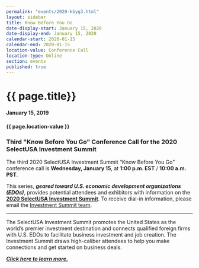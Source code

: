 ```yaml
---
permalink: "events/2020-kbyg3.html"
layout: sidebar
title: Know Before You Go
date-display-start: January 15, 2020
date-display-end: January 15, 2020
calendar-start: 2020-01-15
calendar-end: 2020-01-15
location-value: Conference Call
location-type: Online
section: events
published: true
---
```


# {{ page.title}}

#### January 15, 2019

#### {{ page.location-value }}

### Third "Know Before You Go" Conference Call for the 2020 SelectUSA Investment Summit

The third 2020 SelectUSA Investment Summit “Know Before You Go” conference call is **Wednesday, January 15**, at **1:00 p.m. EST** / **10:00 a.m. PST**.

This series, **_geared toward U.S. economic development organizations (EDOs)_**, provides potential attendees and exhibitors with information on the **[2020 SelectUSA Investment Summit](http://www.selectusasummit.us/?utm_source=website&utm_campaign=2020summit&utm_medium=selectusagov)**. To receive dial-in information, please email the [Investment Summit team](mailto:selectusa@experient-inc.com?Subject=January%2019%20call).

---

The SelectUSA Investment Summit promotes the United States as the world’s premier investment destination and connects qualified foreign firms with U.S. EDOs to facilitate business investment and job creation. The Investment Summit draws high-caliber attendees to help you make connections and get started on business deals. 

**_[Click here to learn more.](http://www.selectusasummit.us/?utm_source=website&utm_campaign=2020summit&utm_medium=selectusagov)_**
